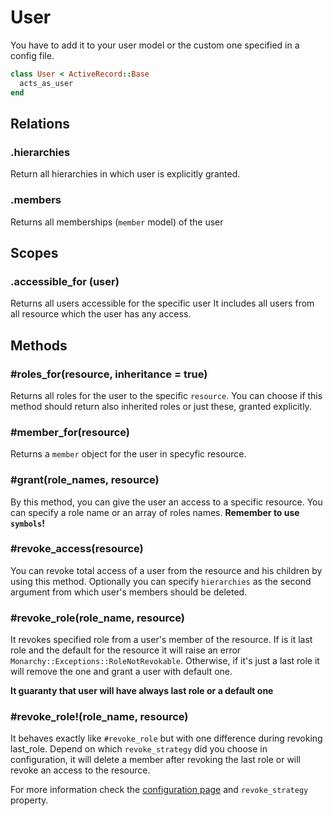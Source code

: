 # User

You have to add it to your user model or the custom one specified in a config file.

``` ruby
class User < ActiveRecord::Base
  acts_as_user
end
```

## Relations

### .hierarchies
Return all hierarchies in which user is explicitly granted.

### .members
Returns all memberships (`member` model) of the user

## Scopes

### .accessible_for (user)
Returns all users accessible for the specific user
It includes all users from all resource which the user has any access.

## Methods

### #roles_for(resource, inheritance = true)
Returns all roles for the user to the specific `resource`.
You can choose if this method should return also inherited roles or just these, granted explicitly.

### #member_for(resource)
Returns a `member` object for the user in specyfic resource.

### #grant(role_names, resource)
By this method, you can give the user an access to a specific resource.
You can specify a role name or an array of roles names.
**Remember to use `symbols`!**

### #revoke_access(resource)
You can revoke total access of a user from the resource and his children by using this method.
Optionally you can specify `hierarchies` as the second argument from which user's members should be deleted.

### #revoke_role(role_name, resource)
It revokes specified role from a user's member of the resource.
If is it last role and the default for the resource it will raise an error `Monarchy::Exceptions::RoleNotRevokable`. Otherwise, if it's just a last role it will remove the one and grant a user with default one.

**It guaranty that user will have always last role or a default one**

### #revoke_role!(role_name, resource)
It behaves exactly like `#revoke_role` but with one difference during revoking last_role.
Depend on which `revoke_strategy` did you choose in configuration,
it will delete a member after revoking the last role or will revoke an access to the resource.

For more information check the [configuration page](https://github.com/Exelord/Monarchy/wiki/Configuration) and `revoke_strategy` property.
